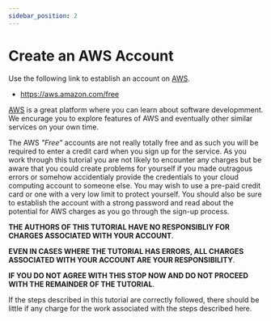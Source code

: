 ```yaml
---
sidebar_position: 2
---
```


# Create an AWS Account 

Use the following link to establish an account on
[AWS](https://aws.amazon.com/).
- <https://aws.amazon.com/free>

[AWS](https://aws.amazon.com/) is a great platform where you can learn about
software developmment. We encurage you to explore features of AWS and
eventually other similar services on your own time.

The AWS _"Free"_ accounts are not really totally free and as such you will be
required to enter a credit card when you sign up for the service. As you work
through this tutorial you are not likely to encounter any charges but be aware
that you could create problems for yourself if you made outragous errors or
somehow accidentialy provide the credentials to your cloud computing account to
someone else. You may wish to use a pre-paid credit card or one with a very low
limit to protect yourself. You should also be sure to establish the account
with a strong password and read about the potential for AWS charges as you go
through the sign-up process.

**THE AUTHORS OF THIS TUTORIAL HAVE NO RESPONSIBLIY FOR CHARGES ASSOCIATED WITH
YOUR ACCOUNT**.

**EVEN IN CASES WHERE THE TUTORIAL HAS ERRORS, ALL CHARGES ASSOCIATED WITH YOUR
ACCOUNT ARE YOUR RESPONSIBILITY**.

**IF YOU DO NOT AGREE WITH THIS STOP NOW AND DO NOT PROCEED WITH THE REMAINDER
OF THE TUTORIAL**.

If the steps described in this tutorial are correctly followed, there should be
little if any charge for the work associated with the steps described here.
